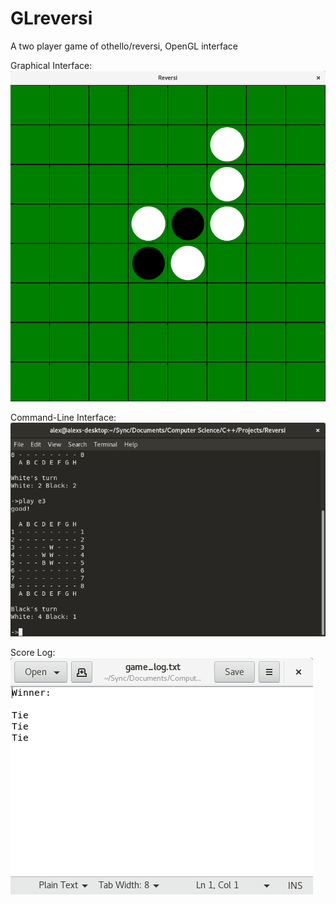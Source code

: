 # GLreversi
A two player game of othello/reversi, OpenGL interface

Graphical Interface:
![GUI](/images/board.png)

Command-Line Interface:
![CLI](/images/cli.png)

Score Log:
![SCORE](images/scores.png)
